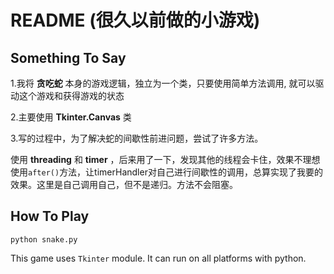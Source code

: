 # README (很久以前做的小游戏) #  
## Something To Say ##  

1.我将 __贪吃蛇__ 本身的游戏逻辑，独立为一个类，只要使用简单方法调用,
就可以驱动这个游戏和获得游戏的状态
  
2.主要使用 __Tkinter.Canvas__ 类

3.写的过程中，为了解决蛇的间歇性前进问题，尝试了许多方法。

使用 __threading__ 和 __timer__ ，后来用了一下，发现其他的线程会卡住，效果不理想
使用`after()`方法，让timerHandler对自己进行间歇性的调用，总算实现了我要的效果。这里是自己调用自己，但不是递归。方法不会阻塞。

## How To Play ##  
`python snake.py`
 
This game uses `Tkinter` module. It can run on all platforms with python.
